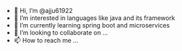 - 👋 Hi, I’m @ajju61922
- 👀 I’m interested in languages like java and its framework
- 🌱 I’m currently learning spring boot and microservices
- 💞️ I’m looking to collaborate on ...
- 📫 How to reach me ...

<!---
ajju61922/ajju61922 is a ✨ special ✨ repository because its `README.md` (this file) appears on your GitHub profile.
You can click the Preview link to take a look at your changes.
--->

